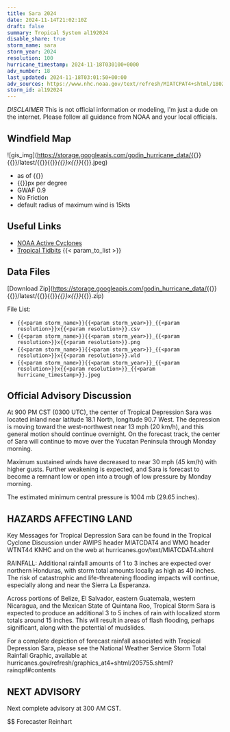 ```yaml
---
title: Sara 2024
date: 2024-11-14T21:02:10Z
draft: false
summary: Tropical System al192024
disable_share: true
storm_name: sara
storm_year: 2024
resolution: 100
hurricane_timestamp: 2024-11-18T030100+0000
adv_number: 18
last_updated: 2024-11-18T03:01:50+00:00
adv_sources: https://www.nhc.noaa.gov/text/refresh/MIATCPAT4+shtml/180232.shtml;https://www.nhc.noaa.gov/refresh/graphics_at4+shtml/023613.shtml?cone
storm_id: al192024
---
```

*DISCLAIMER* This is not official information or modeling, I'm just a dude on the internet.  Please follow all guidance from NOAA and your local officials.

## Windfield Map
![gis_img](https://storage.googleapis.com/godin_hurricane_data/{{<param storm_name>}}{{<param storm_year>}}/latest/{{<param storm_name>}}{{<param storm_year>}}_{{<param resolution>}}x{{<param resolution>}}_{{<param hurricane_timestamp>}}.jpeg)

- as of {{<param last_updated>}}
- {{<param resolution>}}px per degree
- GWAF 0.9
- No Friction
- default radius of maximum wind is 15kts

## Useful Links
- [NOAA Active Cyclones](https://www.nhc.noaa.gov/)
- [Tropical Tidbits](https://www.tropicaltidbits.com/storminfo/)
{{< param_to_list >}}

## Data Files
[Download Zip](https://storage.googleapis.com/godin_hurricane_data/{{<param storm_name>}}{{<param storm_year>}}/latest/{{<param storm_name>}}{{<param storm_year>}}_{{<param resolution>}}x{{<param resolution>}}_{{<param hurricane_timestamp>}}.zip)

File List:
- `{{<param storm_name>}}{{<param storm_year>}}_{{<param resolution>}}x{{<param resolution>}}.csv`
- `{{<param storm_name>}}{{<param storm_year>}}_{{<param resolution>}}x{{<param resolution>}}.png`
- `{{<param storm_name>}}{{<param storm_year>}}_{{<param resolution>}}x{{<param resolution>}}.wld`
- `{{<param storm_name>}}{{<param storm_year>}}_{{<param resolution>}}x{{<param resolution>}}_{{<param hurricane_timestamp>}}.jpeg`


## Official Advisory Discussion
At 900 PM CST (0300 UTC), the center of Tropical Depression Sara was 
located inland near latitude 18.1 North, longitude 90.7 West. The 
depression is moving toward the west-northwest near 13 mph (20 
km/h), and this general motion should continue overnight. On the 
forecast track, the center of Sara will continue to move over the 
Yucatan Peninsula through Monday morning.
 
Maximum sustained winds have decreased to near 30 mph (45 km/h) with 
higher gusts. Further weakening is expected, and Sara is forecast to 
become a remnant low or open into a trough of low pressure by Monday 
morning.
 
The estimated minimum central pressure is 1004 mb (29.65 inches).
 
 
HAZARDS AFFECTING LAND
----------------------
Key Messages for Tropical Depression Sara can be found in the
Tropical Cyclone Discussion under AWIPS header MIATCDAT4 and WMO
header WTNT44 KNHC and on the web at
hurricanes.gov/text/MIATCDAT4.shtml
 
RAINFALL: Additional rainfall amounts of 1 to 3 inches are expected 
over northern Honduras, with storm total amounts locally as high as 
40 inches. The risk of catastrophic and life-threatening flooding 
impacts will continue, especially along and near the Sierra La 
Esperanza.

Across portions of Belize, El Salvador, eastern Guatemala, western 
Nicaragua, and the Mexican State of Quintana Roo, Tropical Storm 
Sara is expected to produce an additional 3 to 5 inches of rain with 
localized storm totals around 15 inches. This will result in areas 
of flash flooding, perhaps significant, along with the potential of 
mudslides.
 
For a complete depiction of forecast rainfall associated with
Tropical Depression Sara, please see the National Weather Service
Storm Total Rainfall Graphic, available at
hurricanes.gov/refresh/graphics_at4+shtml/205755.shtml?
rainqpf#contents
 
 
NEXT ADVISORY
-------------
Next complete advisory at 300 AM CST.
 
$$
Forecaster Reinhart